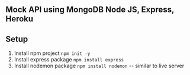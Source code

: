 ## Mock API using MongoDB Node JS, Express, Heroku

## Setup
1. Install npm project `npm init -y`
2. Install express package `npm install express`
3. Install nodemon package `npm install nodemon` -- similar to live server
